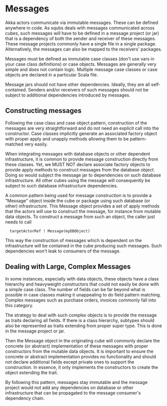 Messages
========

Akka actors communicate via immutable messages. These can be defined anywhere in code. As squbs deals with messages
communicated across cubes, such messages will have to be defined in a message project (or jar) that is a dependency
of both the sender and receiver of these messages. These message projects commonly have a single file in a single
package. Alternatively, the messages can also be mapped to the receivers' packages.

Messages must be defined as immutable case classes (don't use vars in your case class definitions) or case objects.
Messages are generally very simple and does not contain logic. Multiple message case classes or case objects
are declared in a particular Scala file.

Message jars should not have other dependencies. Ideally, they are all self-contained. Senders and/or receivers of such
messages should not be subject to additional dependencies introduced by messages.

Constructing messages
---------------------

Following the case class and case object pattern, construction of the messages are very straightforward and do not
need an explicit call into the constructor. Case classes implicitly generate an associated factory object with proper
apply and unapply methods allowing them to be pattern-matched very easily.

When integrating messages with database objects or other dependent infrastructure, it is common to provide message
construction directly from these classes. Yet, we MUST NOT declare associate factory objects to provide apply methods
to construct messages from the database object. Doing so would subject the message jar to dependencies on such database
infrastructure. All other cubes using the message will consequently be subject to such database infrastructure
dependencies.

A common pattern being used for message construction is to provide a "Message" object inside the cube or package using
such database (or other) infrastructure. This Message object provides a set of apply methods that
the actors will use to construct the message, for instance from mutable data objects. To construct a message from such
an object, the caller just needs to call

```
  targetActorRef ! Message(myDBObject)
```

This way the construction of messages which is dependent on the infrastructure will be contained in the cube producing
such messages. Such dependencies won't leak to consumers of the message.

Dealing with Large, Complex Messages
------------------------------------

In some instances, especially with data objects, these objects have a class hierarchy and heavyweight constructors
that could not easily be done with a simple case class. The number of fields can be far beyond what is possible in
case classes making it unappealing to do field pattern matching. Complex messages such as purchase orders, invoices
commonly fall into this category.

The strategy to deal with such complex objects is to provide the message as traits declaring all fields. If there
is a class hierarchy, subtypes should also be represented as traits extending from proper super type. This is done
in the message project or jar.

Then the Message object in the originating cube will commonly declare the concrete (or abstract) implementation of
these messages with proper constructors from the mutable data objects. It is important to ensure the concrete or
abstract implementation provides no functionality and should not declare additional fields except private ones
to support the construction. In essence, it only implements the constructors to create the object extending the trait.

By following this pattern, messages stay immutable and the message project would not add any dependencies on database
or other infrastructure that can be propagated to the message consumer's dependency chain.